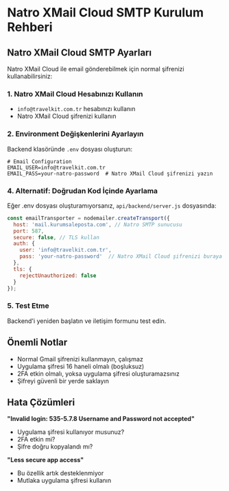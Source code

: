 # Natro XMail Cloud SMTP Kurulum Rehberi

## Natro XMail Cloud SMTP Ayarları

Natro XMail Cloud ile email gönderebilmek için normal şifrenizi kullanabilirsiniz:

### 1. Natro XMail Cloud Hesabınızı Kullanın
- `info@travelkit.com.tr` hesabınızı kullanın
- Natro XMail Cloud şifrenizi kullanın

### 2. Environment Değişkenlerini Ayarlayın

Backend klasöründe `.env` dosyası oluşturun:

```env
# Email Configuration
EMAIL_USER=info@travelkit.com.tr
EMAIL_PASS=your-natro-password  # Natro XMail Cloud şifrenizi yazın
```

### 4. Alternatif: Doğrudan Kod İçinde Ayarlama

Eğer .env dosyası oluşturamıyorsanız, `api/backend/server.js` dosyasında:

```javascript
const emailTransporter = nodemailer.createTransport({
  host: 'mail.kurumsaleposta.com', // Natro SMTP sunucusu
  port: 587,
  secure: false, // TLS kullan
  auth: {
    user: 'info@travelkit.com.tr',
    pass: 'your-natro-password'  // Natro XMail Cloud şifrenizi buraya yazın
  },
  tls: {
    rejectUnauthorized: false
  }
});
```

### 5. Test Etme

Backend'i yeniden başlatın ve iletişim formunu test edin.

## Önemli Notlar

- Normal Gmail şifrenizi kullanmayın, çalışmaz
- Uygulama şifresi 16 haneli olmalı (boşluksuz)
- 2FA etkin olmalı, yoksa uygulama şifresi oluşturamazsınız
- Şifreyi güvenli bir yerde saklayın

## Hata Çözümleri

**"Invalid login: 535-5.7.8 Username and Password not accepted"**
- Uygulama şifresi kullanıyor musunuz?
- 2FA etkin mi?
- Şifre doğru kopyalandı mı?

**"Less secure app access"**
- Bu özellik artık desteklenmiyor
- Mutlaka uygulama şifresi kullanın
